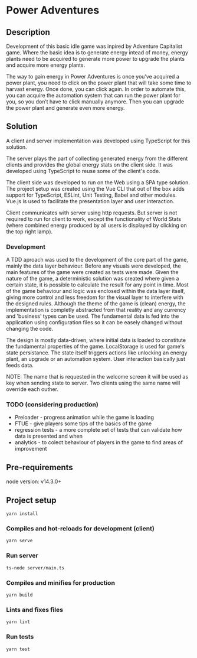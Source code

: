 # Power Adventures

## Description
Development of this basic idle game was inpired by Adventure Capitalist game. Where the basic idea is to generate energy intead of money, energy plants need to be acquired to generate more power to upgrade the plants and acquire more energy plants.

The way to gain energy in Power Adventures is once you’ve acquired a power plant, you need to click on the power plant that will take some time to harvast energy. Once done, you can click again.
In order to automate this, you can acquire the automation system that can run the power plant for you, so you don’t have to click manually anymore. Then you can upgrade the power plant and generate even more energy.

## Solution
A client and server implementation was developed using TypeScript for this solution.

The server plays the part of collecting generated energy from the different clients and provides the global energy stats on the client side. It was developed using TypeScript to reuse some of the client's code.

The client side was developed to run on the Web using a SPA type solution.
The project setup was created using the Vue CLI that out of the box adds support for TypeScript, ESLint, Unit Testing, Babel and other modules.
Vue.js is used to facilitate the presentation layer and user interaction.

Client communicates with server using http requests. But server is not required to run for client to work, except the functionality of World Stats (where combined energy produced by all users is displayed by clicking on the top right lamp).

### Development
A TDD aproach was used to the development of the core part of the game, mainly the data layer behaviour. Before any visuals were developed, the main features of the game were created as tests were made.
Given the nature of the game, a deterministic solution was created where given a certain state, it is possible to calculate the result for any point in time.
Most of the game behaviour and logic was enclosed within the data layer itself, giving more control and less freedom for the visual layer to interfere with the designed rules.
Although the theme of the game is (clean) energy, the implementation is completly abstracted from that reality and any currency and 'business' types can be used.
The fundamental data is fed into the application using configuration files so it can be easely changed without changing the code.

The design is mostly data-driven, where initial data is loaded to constitute the fundamental properties of the game. LocalStorage is used for game's state persistance. The state itself triggers actions like unlocking an energy plant, an upgrade or an automation system. User interaction basically just feeds data.

NOTE:
The name that is requested in the welcome screen it will be used as key when sending state to server. Two clients using the same name will override each outher.

### TODO (considering production)
- Preloader  - progress animation while the game is loading
- FTUE - give players some tips of the basics of the game
- regression tests - a more complete set of tests that can validate how data is presented and when
- analytics - to colect behaviour of players in the game to find areas of improvement

## Pre-requirements
node version: v14.3.0+

## Project setup
```
yarn install
```

### Compiles and hot-reloads for development (client)
```
yarn serve
```
### Run server
```
ts-node server/main.ts
```

### Compiles and minifies for production
```
yarn build
```

### Lints and fixes files
```
yarn lint
```

### Run tests
```
yarn test
```
